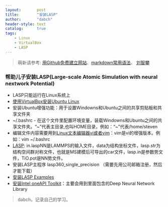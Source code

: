 ```yaml
---
layout:       post
title:        "安装LASP"
author:       "dabch"
header-style: text
catalog:      true
tags:
    - Linux
    - VirtualBox
    - LASP
---
```


> 萌新请参考: [用Github免费建立网站](https://www.bilibili.com/video/BV12H4y1N7Q4/)、[markdown常用语法](https://blog.csdn.net/Charmve/article/details/103717763)、
> [刘智攀](https://baike.baidu.com/item/%E5%88%98%E6%99%BA%E6%94%80/10786800?fr=ge_ala)

### 帮助儿子安装LASP(Large-scale Atomic Simulation with neural nextwork Potential)
- LASP只能运行在Linux系统上
- [使用VirtualBox安装Ubuntu Linux](https://blog.csdn.net/zsyf33078/article/details/133838203)
- 安装Ubuntu增强功能：用于设置Windowns和Ubuntu之间的共享剪贴板和共享文件夹
- ~/.bashrc - 在这个文件里配置环境变量，装载Windowns和Ubuntu之间的共享文件夹。“~”代表主目录,也叫HOME目录，例如：“~”代表/home/steven
- 编辑文件内容需要用到[Linux文本编辑器vi或者vim](https://www.runoob.com/linux/linux-vim.html)：vim是vi的增强版本。例如：vim ~/.bashrc
- [LASP](http://www.lasphub.com/#/lasp/laspHome): in.laspNN是LAMMPS的输入文件，data为结构坐标文件，lasp.str为结构空间群对称文件，也就是MS建模后可导出的car文件，lasp.in是参数势文件，TiO.pot是NN势文件。
- 安装LASP主程序 lasp360_single_precision （需要先用公司邮箱注册，然后才能下载）
- [安装LASP Examples](http://www.lasphub.com/#/lasp/examples)
- [安装Intel oneAPI Toolkit](https://zhuanlan.zhihu.com/p/670055380)：主要会用到里面包含的Deep Neural Network Library    

>dabch，记录自己的学习。
